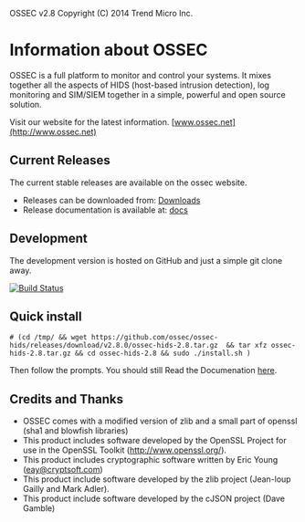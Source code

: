 OSSEC v2.8 Copyright (C) 2014 Trend Micro Inc.

# Information about OSSEC 

OSSEC is a full platform to monitor and control your systems. It mixes together 
all the aspects of HIDS (host-based intrusion detection), log monitoring and 
SIM/SIEM together in a simple, powerful and open source solution.

Visit our website for the latest information.  [www.ossec.net](http://www.ossec.net)



## Current Releases 

The current stable releases are available on the ossec website. 

* Releases can be downloaded from: [Downloads](http://www.ossec.net/?page_id=19)
* Release documentation is available at: [docs](http://www.ossec.net/doc/)

## Development ##

The development version is hosted on GitHub and just a simple git clone away. 

[![Build Status](https://travis-ci.org/ossec/ossec-hids.png?branch=master)](https://travis-ci.org/ossec/ossec-hids)

## Quick install 

```
# (cd /tmp/ && wget https://github.com/ossec/ossec-hids/releases/download/v2.8.0/ossec-hids-2.8.tar.gz  && tar xfz ossec-hids-2.8.tar.gz && cd ossec-hids-2.8 && sudo ./install.sh )

```

Then follow the prompts.  You should still Read the Documenation [here](http://ossec.net/doc/).

## Credits and Thanks ##

* OSSEC comes with a modified version of zlib and a small part 
  of openssl (sha1 and blowfish libraries)
* This product includes software developed by the OpenSSL Project
  for use in the OpenSSL Toolkit (http://www.openssl.org/).
* This product includes cryptographic software written by Eric 
  Young (eay@cryptsoft.com)
* This product include software developed by the zlib project 
  (Jean-loup Gailly and Mark Adler).
* This product include software developed by the cJSON project 
  (Dave Gamble)


